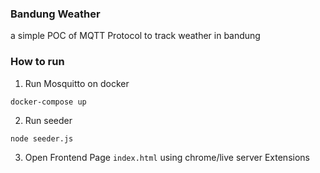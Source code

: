 ### Bandung Weather
a simple POC of MQTT Protocol to track weather in bandung

### How to run
1. Run Mosquitto on docker
```
docker-compose up
```
2. Run seeder
```
node seeder.js
```
3. Open Frontend Page `index.html` using chrome/live server Extensions 

